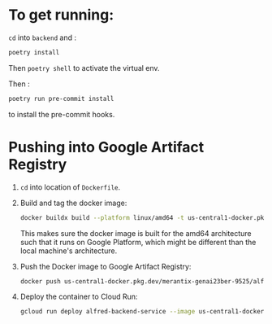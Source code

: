 # To get running:
`cd` into `backend` and :
```bash
poetry install
```

Then `poetry shell` to activate the virtual env.

Then :
```bash
poetry run pre-commit install
```
to install the pre-commit hooks.

# Pushing into Google Artifact Registry
1. `cd` into location of `Dockerfile`.
2. Build and tag the docker image:
    ```bash
    docker buildx build --platform linux/amd64 -t us-central1-docker.pkg.dev/merantix-genai23ber-9525/alfred-cr/alfred-backend  . --load
    ```
    This makes sure the docker image is built for the amd64 architecture such that it runs on Google Platform, which might be different than the local machine's architecture.

3. Push the Docker image to Google Artifact Registry:
    ```bash
    docker push us-central1-docker.pkg.dev/merantix-genai23ber-9525/alfred-cr/alfred-backend
    ```

4. Deploy the container to Cloud Run:
    ```bash
    gcloud run deploy alfred-backend-service --image us-central1-docker.pkg.dev/merantix-genai23ber-9525/alfred-cr/alfred-backend
    ```
